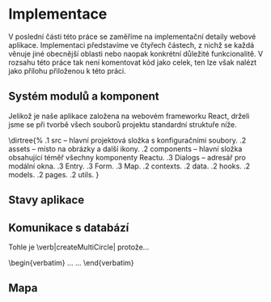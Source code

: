 # Implementace

V poslední části této práce se zaměříme na implementační detaily webové aplikace. Implementaci představíme ve čtyřech částech, z nichž se každá věnuje jiné obecnější oblasti nebo naopak konkrétní důležité funkcionalitě. V rozsahu této práce tak není komentovat kód jako celek, ten lze však nalézt jako přílohu přiloženou k této práci.

## Systém modulů a komponent

Jelikož je naše aplikace založena na webovém frameworku React, drželi jsme se při tvorbě všech souborů projektu standardní struktuře níže. 

\dirtree{%
.1 src – hlavní projektová složka s konfiguračními soubory.
.2 assets – místo na obrázky a další ikony.
.2 components – hlavní složka obsahující téměř všechny komponenty Reactu.
.3 Dialogs – adresář pro modální okna.
.3 Entry.
.3 Form.
.3 Map.
.2 contexts.
.2 data.
.2 hooks.
.2 models.
.2 pages.
.2 utils.
}

## Stavy aplikace

## Komunikace s databází

Tohle je \verb|createMultiCircle| protože...

\begin{verbatim}
...
...
\end{verbatim}

## Mapa

